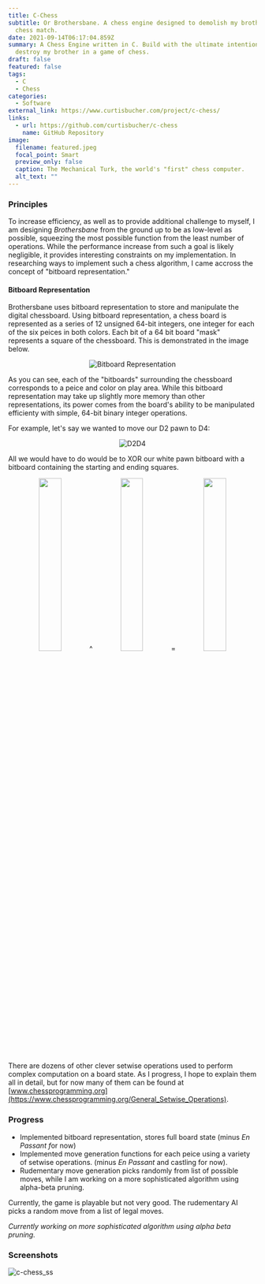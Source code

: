 ```yaml
---
title: C-Chess
subtitle: Or Brothersbane. A chess engine designed to demolish my brother in a
  chess match.
date: 2021-09-14T06:17:04.859Z
summary: A Chess Engine written in C. Build with the ultimate intention to
  destroy my brother in a game of chess.
draft: false
featured: false
tags:
  - C
  - Chess
categories:
  - Software
external_link: https://www.curtisbucher.com/project/c-chess/
links:
  - url: https://github.com/curtisbucher/c-chess
    name: GitHub Repository
image:
  filename: featured.jpeg
  focal_point: Smart
  preview_only: false
  caption: The Mechanical Turk, the world's "first" chess computer.
  alt_text: ""
---
```

### Principles

To increase efficiency, as well as to provide additional challenge to myself, I am designing *Brothersbane* from the ground up to be as low-level as possible, squeezing the most possible function from the least number of operations. While the performance increase from such a goal is likely negligible, it provides interesting constraints on my implementation. In researching ways to implement such a chess algorithm, I came accross the concept of "bitboard representation."

#### Bitboard Representation

Brothersbane uses bitboard representation to store and manipulate the digital chessboard. Using bitboard representation, a chess board is represented as a series of 12 unsigned 64-bit integers, one integer for each of the six peices in both colors. Each bit of a 64 bit board "mask" represents a square of the chessboard. This is demonstrated in the image below.

<p align = "center">
  <img src="https://www.chessprogramming.org/images/3/37/Bitboard.gif" alt="Bitboard Representation" />
</p>

As you can see, each of the "bitboards" surrounding the chessboard corresponds to a peice and color on play area. While this bitboard representation may take up slightly more memory than other representations, its power comes from the board's ability to be manipulated efficienty with simple, 64-bit binary integer operations.

For example, let's say we wanted to move our D2 pawn to D4:
<p align = "center">
  <img src="https://backscattering.de/web-boardimage/board.svg?fen=rnbqkbnr/pppppppp/8/8/3P4/8/PPP1PPPP/RNBQKBNR%20w%20KQkq%20-%200%201&orientation=white&lastMove=d2d4" alt="D2D4" />
</p>

All we would have to do would be to XOR our white pawn bitboard with a bitboard containing the starting and ending squares.

<p align = "center">
  <img width="30%" src="https://backscattering.de/web-boardimage/board.svg?fen=8/8/8/8/8/8/PPPPPPPP/8%20w%20-%20-%200%201&orientation=white"/> ^ 
  <img width="30%" src="https://backscattering.de/web-boardimage/board.svg?fen=8/8/8/8/8/8/8/8&orientation=white&lastMove=d2d4"/> = 
  <img width="30%" src="https://backscattering.de/web-boardimage/board.svg?fen=8/8/8/8/3P4/8/PPP1PPPP/8%20w%20-%20-%200%201&orientation=white" /> 
</p>

There are dozens of other clever setwise operations used to perform complex computation on a board state. As I progress, I hope to explain them all in detail, but for now many of them can be found at [www.chessprogramming.org](https://www.chessprogramming.org/General_Setwise_Operations).

### Progress

* Implemented bitboard representation, stores full board state (minus *En Passant f*or now)
* Implemented move generation functions for each peice using a variety of setwise operations. (minus *En Passant* and castling for now).
* Rudementary move generation picks randomly from list of possible moves, while I am working on a more sophisticated algorithm using alpha-beta pruning.

Currently, the game is playable but not very good. The rudementary AI picks a random move from a list of legal moves.

*Currently working on more sophisticated algorithm using alpha beta pruning.*

### Screenshots

![c-chess_ss](https://www.curtisbucher.com/uploads/c-chess_ss.png)

